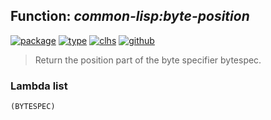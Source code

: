 ## Function: ***common-lisp:byte-position***
[![package](https://img.shields.io/badge/Package-COMMON--LISP-5f9ea0.svg?style=social&colorA=999999)](../) [![type](https://img.shields.io/badge/Type-Function-5f9ea0.svg?style=social&colorA=999999)](../#function) [![clhs](https://img.shields.io/badge/CLHS-BYTE--POSITION-5f9ea0.svg?style=social&colorA=999999)](http://www.lispworks.com/documentation/HyperSpec/Body/f_by_by.htm) [![github](https://img.shields.io/badge/GitHub-View_the_source-5f9ea0.svg?style=social&colorA=999999&logo=github)](https://github.com/sbcl/sbcl/blob/master/src/code/numbers.lisp/) 

> Return the position part of the byte specifier bytespec.

### Lambda list
```
(BYTESPEC)
```
